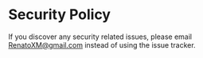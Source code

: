 # Security Policy

If you discover any security related issues, please email RenatoXM@gmail.com instead of using the issue tracker.
